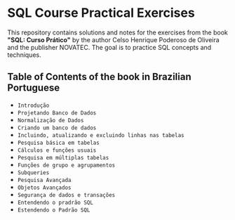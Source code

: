 # SQL Course Practical Exercises

This repository contains solutions and notes for the exercises from the book **"SQL: Curso Prático"** by the author Celso Henrique Poderoso de Oliveira and the publisher NOVATEC. The goal is to practice SQL concepts and techniques.

## Table of Contents of the book in Brazilian Portuguese

- `Introdução`
- `Projetando Banco de Dados`
- `Normalização de Dados`
- `Criando um banco de dados`
- `Incluindo, atualizando e excluindo linhas nas tabelas`
- `Pesquisa básica em tabelas`
- `Cálculos e funções usuais`
- `Pesquisa em múltiplas tabelas`
- `Funções de grupo e agrupamentos`
- `Subqueries`
- `Pesquisa Avançada`
- `Objetos Avançados`
- `Segurança de dados e transações`
- `Entendendo o pradrão SQL`
- `Estendendo o Padrão SQL`

